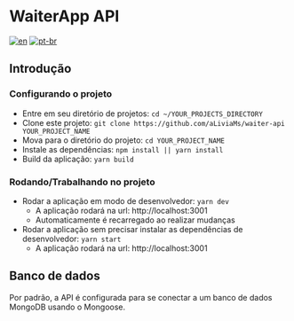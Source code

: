 # WaiterApp API
[![en](https://img.shields.io/badge/lang-en-red.svg)](https://github.com/aLiviaMs/waiter-api/edit/main/README.md)
[![pt-br](https://img.shields.io/badge/lang-pt--br-green.svg)](https://github.com/aLiviaMs/waiter-api/edit/main/README.pt-br.md)

## Introdução

### Configurando o projeto

* Entre em seu diretório de projetos: `cd ~/YOUR_PROJECTS_DIRECTORY`
* Clone este projeto: `git clone https://github.com/aLiviaMs/waiter-api YOUR_PROJECT_NAME`
* Mova para o diretório do projeto: `cd YOUR_PROJECT_NAME`
* Instale as dependências: `npm install || yarn install`
* Build da aplicação: `yarn build`

### Rodando/Trabalhando no projeto

* Rodar a aplicação em modo de desenvolvedor: `yarn dev`
    * A aplicação rodará na url: http://localhost:3001
    * Automaticamente é recarregado ao realizar mudanças
*  Rodar a aplicação sem precisar instalar as dependências de desenvolvedor: `yarn start`
    * A aplicação rodará na url: http://localhost:3001

## Banco de dados

Por padrão, a API é configurada para se conectar a um banco de dados MongoDB usando o Mongoose.
